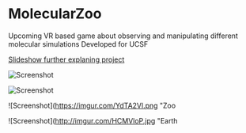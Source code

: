 # MolecularZoo
Upcoming VR based game about observing and manipulating different molecular simulations
Developed for UCSF

[Slideshow further explaning project](https://docs.google.com/presentation/d/17LfzmEJb8sQKcDEA1Cqd1C8A-G_OUWWQNspxNu6t7a8/edit?usp=sharing)

![Screenshot](https://imgur.com/EnGKwxE.png "Create!")

![Screenshot](https://imgur.com/PeAD0Jc.png "Black hole!")



![Screenshot](https://imgur.com/YdTA2Vl.png "Zoo


![Screenshot](http://imgur.com/HCMVloP.jpg "Earth
